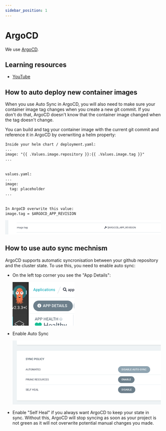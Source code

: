 ```yaml
---
sidebar_position: 1
---
```


# ArgoCD

We use [ArgoCD](https://argo-cd.readthedocs.io/en/stable/).

## Learning resources

- [YouTube](https://www.youtube.com/results?search_query=ArgoCD)

## How to auto deploy new container images

When you use Auto Sync in ArgoCD, you will also need to make sure your container image tag changes when you create a new
git commit. If you don't do that, ArgoCD doesn't know that the container image changed when the tag doesn't change.

You can build and tag your container image with the current git commit and reference it in ArgoCD by overwriting a helm
property:

```
Inside your helm chart / deployment.yaml:
...
image: "{{ .Values.image.repository }}:{{ .Values.image.tag }}"
...


values.yaml:
...
image:
  tag: placeholder
...


In ArgoCD overwrite this value:
image.tag = $ARGOCD_APP_REVISION
```

![argocd_override.png](assets/argocd_override.png)

## How to use auto sync mechnism

ArgoCD supports automatic syncronisation between your github repository and the cluster state. To use this, you need to
enable auto sync:

- On the left top corner you see the "App Details":

  ![argocd_appdetails.png](assets/argocd_appdetails.png)

- Enable Auto Sync

  ![argocd_syncpolicy.png](assets/argocd_syncpolicy.png)

- Enable "Self Heal" if you always want ArgoCD to keep your state in sync. Without this, ArgoCD will stop syncing as
  soon as your project is not green as it will not overwrite potential manual changes you made.
